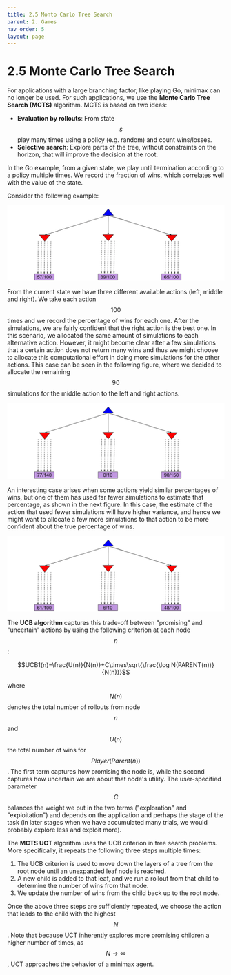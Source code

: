 ```yaml
---
title: 2.5 Monto Carlo Tree Search
parent: 2. Games
nav_order: 5
layout: page
---
```


# 2.5 Monte Carlo Tree Search

For applications with a large branching factor, like playing Go, minimax can no longer be used. For such applications, we use the **Monte Carlo Tree Search (MCTS)** algorithm. MCTS is based on two ideas:

- **Evaluation by rollouts**: From state $$s$$ play many times using a policy (e.g. random) and count wins/losses.
- **Selective search**: Explore parts of the tree, without constraints on the horizon, that will improve the decision at the root.

In the Go example, from a given state, we play until termination according to a policy multiple times. We record the fraction of wins, which correlates well with the value of the state.

Consider the following example:

![MCTS Example 1](../assets/images/MCTS1.png)

From the current state we have three different available actions (left, middle and right). We take each action $$100$$ times and we record the percentage of wins for each one. After the simulations, we are fairly confident that the right action is the best one. In this scenario, we allocated the same amount of simulations to each alternative action. However, it might become clear after a few simulations that a certain action does not return many wins and thus we might choose to allocate this computational effort in doing more simulations for the other actions. This case can be seen in the following figure, where we decided to allocate the remaining $$90$$ simulations for the middle action to the left and right actions.

![MCTS Example 2](../assets/images/MCTS2.png)

An interesting case arises when some actions yield similar percentages of wins, but one of them has used far fewer simulations to estimate that percentage, as shown in the next figure. In this case, the estimate of the action that used fewer simulations will have higher variance, and hence we might want to allocate a few more simulations to that action to be more confident about the true percentage of wins.

![MCTS Example 3](../assets/images/MCTS3.png)

The **UCB algorithm** captures this trade-off between "promising" and "uncertain" actions by using the following criterion at each node $$n$$:

$$UCB1(n)=\frac{U(n)}{N(n)}+C\times\sqrt{\frac{\log N(PARENT(n))}{N(n)}}$$

where $$N(n)$$ denotes the total number of rollouts from node $$n$$ and $$U(n)$$ the total number of wins for $$Player(Parent(n))$$. The first term captures how promising the node is, while the second captures how uncertain we are about that node's utility. The user-specified parameter $$C$$ balances the weight we put in the two terms ("exploration" and "exploitation") and depends on the application and perhaps the stage of the task (in later stages when we have accumulated many trials, we would probably explore less and exploit more).

The **MCTS UCT** algorithm uses the UCB criterion in tree search problems. More specifically, it repeats the following three steps multiple times:

1. The UCB criterion is used to move down the layers of a tree from the root node until an unexpanded leaf node is reached.
2. A new child is added to that leaf, and we run a rollout from that child to determine the number of wins from that node.
3. We update the number of wins from the child back up to the root node.

Once the above three steps are sufficiently repeated, we choose the action that leads to the child with the highest $$N$$. Note that because UCT inherently explores more promising children a higher number of times, as $$N \rightarrow \infty$$, UCT approaches the behavior of a minimax agent.